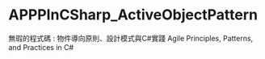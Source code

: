 # APPPInCSharp_ActiveObjectPattern

無瑕的程式碼 : 物件導向原則、設計模式與C#實踐 Agile Principles, Patterns, and Practices in C#